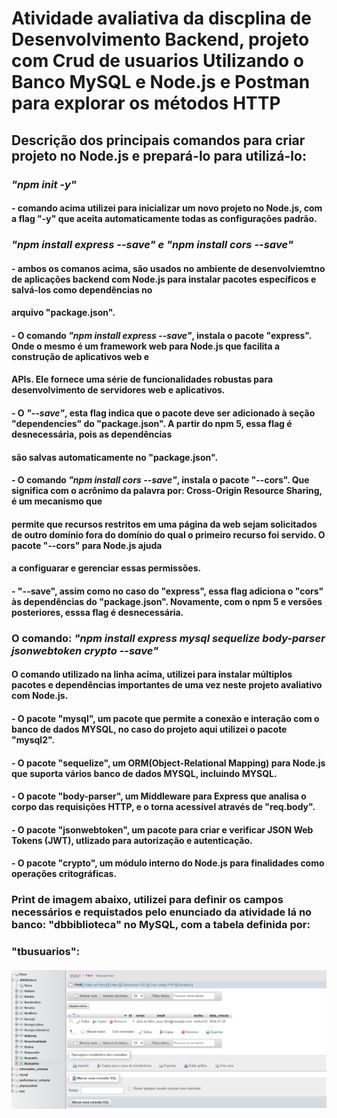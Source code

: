 # Atividade avaliativa da discplina de Desenvolvimento Backend, projeto com Crud de usuarios Utilizando o Banco MySQL e Node.js e Postman para explorar os métodos HTTP

## Descrição dos principais comandos para criar projeto no Node.js e prepará-lo para utilizá-lo:
### ***"npm init -y"***
#### - comando acima utilizei para inicializar um novo projeto no Node.js, com a flag "-y" que aceita automaticamente todas as configurações padrão.

### ***"npm install express --save" e "npm install cors --save"***
#### - ambos os comanos acima, são usados no ambiente de desenvolviemtno de aplicações backend com Node.js para instalar pacotes específicos e salvá-los como dependências no
####     arquivo "package.json".
#### - O comando ***"npm install express --save"***, instala o pacote "express". Onde o mesmo é um framework web para Node.js que facilita a construção de aplicativos web e 
####   APIs. Ele fornece uma série de funcionalidades robustas para desenvolvimento de servidores web e aplicativos. 
#### - O ***"--save"***, esta flag indica que o pacote deve ser adicionado à seção "dependencies" do "package.json". A partir do npm 5, essa flag é desnecessária, pois as dependências 
####   são salvas automaticamente no "package.json".

#### - O comando ***"npm install cors --save"***, instala o pacote "--cors". Que significa com o acrônimo da palavra por: Cross-Origin Resource Sharing, é um mecanismo que
####   permite que recursos restritos em uma página da web sejam solicitados de outro domínio fora do domínio do qual o primeiro recurso foi servido. O pacote "--cors" para Node.js ajuda 
####   a configuarar e gerenciar essas permissões.
#### - "--save", assim como no caso do "express", essa flag adiciona o "cors" às dependências do "package.json". Novamente, com o npm 5 e versões posteriores, esssa flag é desnecessária.

### O comando: ***"npm install express mysql sequelize body-parser jsonwebtoken crypto --save"***
#### O comando utilizado na linha acima, utilizei para instalar múltiplos pacotes e dependências importantes de uma vez neste projeto avaliativo com Node.js.
#### - O pacote "mysql", um pacote que permite a conexão e interação com o banco de dados MYSQL, no caso do projeto aqui utilizei o pacote "mysql2".
#### - O pacote "sequelize", um ORM(Object-Relational Mapping) para Node.js que suporta vários banco de dados MYSQL, incluindo MYSQL.
#### - O pacote "body-parser", um Middleware para Express que analisa o corpo das requisições HTTP, e o torna acessível através de "req.body".
#### - O pacote "jsonwebtoken", um pacote para criar e verificar JSON Web Tokens (JWT), utlizado para autorização e autenticação.
#### - O pacote "crypto", um módulo interno do Node.js para finalidades como operações critográficas.

### Print de imagem abaixo, utilizei para definir os campos necessários e requistados pelo enunciado da atividade lá no banco: "dbbiblioteca" no MySQL, com a tabela definida por: 
### "tbusuarios":
#### ![Campos definidos tabela - tbusuarios](print_06_atualiz_data_campo__data_criacao_id01.PNG)

